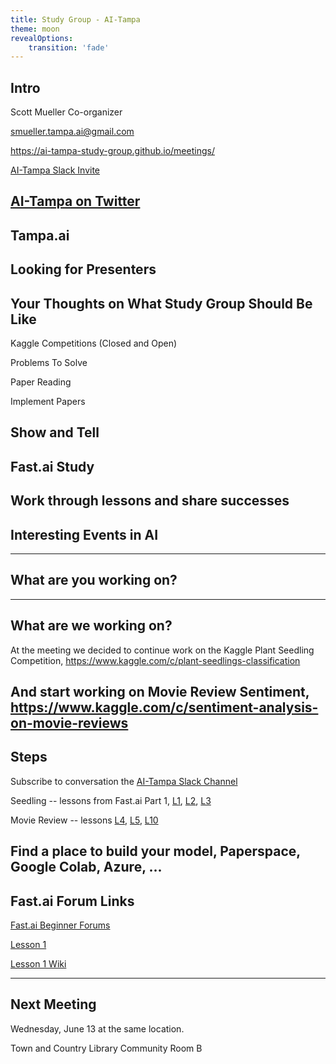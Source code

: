 ```yaml
---
title: Study Group - AI-Tampa
theme: moon
revealOptions:
    transition: 'fade'
---
```

## Intro

Scott Mueller
Co-organizer

smueller.tampa.ai@gmail.com

https://ai-tampa-study-group.github.io/meetings/

[AI-Tampa Slack Invite](https://join.slack.com/t/ai-tampa/shared_invite/enQtMzcxOTQ2NjA2NTI5LTM1YzhiMzcyZGFhNGIzNDU3OTBlYTdkNzgxZTM1ODkzNDVjN2FhYmFkYmYzZjI1YmI0NDRmYzY1N2MzMzM2NTM)

[AI-Tampa on Twitter](https://twitter.com/AiTampa)
---
## Tampa.ai

Looking for Presenters
---
## Your Thoughts on What Study Group Should Be Like

Kaggle Competitions (Closed and Open)

Problems To Solve

Paper Reading

Implement Papers

Show and Tell
---
## Fast.ai Study

Work through lessons and share successes
---
## Interesting Events in AI

---
## What are you working on?
---
## What are we working on?

At the meeting we decided to continue work on the Kaggle Plant Seedling Competition, https://www.kaggle.com/c/plant-seedlings-classification

And start working on Movie Review Sentiment, https://www.kaggle.com/c/sentiment-analysis-on-movie-reviews
---
## Steps

Subscribe to conversation the [AI-Tampa Slack Channel](https://join.slack.com/t/ai-tampa/shared_invite/enQtMzcxOTQ2NjA2NTI5LTM1YzhiMzcyZGFhNGIzNDU3OTBlYTdkNzgxZTM1ODkzNDVjN2FhYmFkYmYzZjI1YmI0NDRmYzY1N2MzMzM2NTM)

Seedling -- lessons from Fast.ai Part 1, [L1](http://course.fast.ai/lessons/lesson1.html), [L2](http://course.fast.ai/lessons/lesson2.html), [L3](http://course.fast.ai/lessons/lesson3.html) 

Movie Review -- lessons [L4](http://course.fast.ai/lessons/lesson4.html), [L5](http://course.fast.ai/lessons/lesson5.html), [L10](http://course.fast.ai/lessons/lesson10.html)

Find a place to build your model, Paperspace, Google Colab, Azure, ...
---
## Fast.ai Forum Links
[Fast.ai Beginner Forums](http://forums.fast.ai/c/part1v2-beg)

[Lesson 1](http://course.fast.ai/lessons/lesson1.html)

[Lesson 1 Wiki](http://forums.fast.ai/t/wiki-lesson-1/9398)

---
## Next Meeting

Wednesday, June 13 at the same location.

Town and Country Library Community Room B



